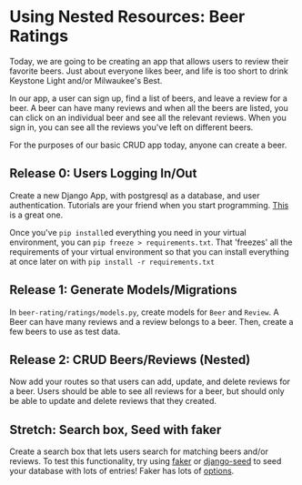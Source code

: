 # Using Nested Resources: Beer Ratings

Today, we are going to be creating an app that allows users to review their favorite beers. Just about everyone likes beer, and life is too short to drink Keystone Light and/or Milwaukee's Best.

In our app, a user can sign up, find a list of beers, and leave a review for a beer. A beer can have many reviews and when all the beers are listed, you can click on an individual beer and see all the relevant reviews. When you sign in, you can see all the reviews you've left on different beers.

For the purposes of our basic CRUD app today, anyone can create a beer.

Release 0: Users Logging In/Out
----------------
Create a new Django App, with postgresql as a database, and user authentication. Tutorials are your friend when you start programming. [This](https://wsvincent.com/django-user-authentication-tutorial-login-and-logout/) is a great one.

Once you've `pip install`ed everything you need in your virtual environment, you can `pip freeze > requirements.txt`. That 'freezes' all the requirements of your virtual environment so that you can install everything at once later on with `pip install -r requirements.txt`

Release 1: Generate Models/Migrations
-------------------------------------
In `beer-rating/ratings/models.py`, create models for `Beer` and `Review`. A Beer can have many reviews and a review belongs to a beer. Then, create a few beers to use as test data. 

Release 2: CRUD Beers/Reviews (Nested)
--------------------------------------
Now add your routes so that users can add, update, and delete reviews for a beer. Users should be able to see all reviews for a beer, but should only be able to update and delete reviews that they created. 

Stretch: Search box, Seed with faker
--------------------------------------
Create a search box that lets users search for matching beers and/or reviews. To test this functionality, try using [faker](https://github.com/joke2k/faker/) or [django-seed](https://pypi.org/project/django-seed/) to seed your database with lots of entries! Faker has lots of [options](https://faker.readthedocs.io/en/master/locales/en_US.html).
